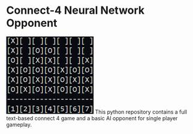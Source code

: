 # Connect-4 Neural Network Opponent
![alt text](res/example_board.png)
This python repository contains a full text-based connect 4 game and a basic AI opponent for single player gameplay.
